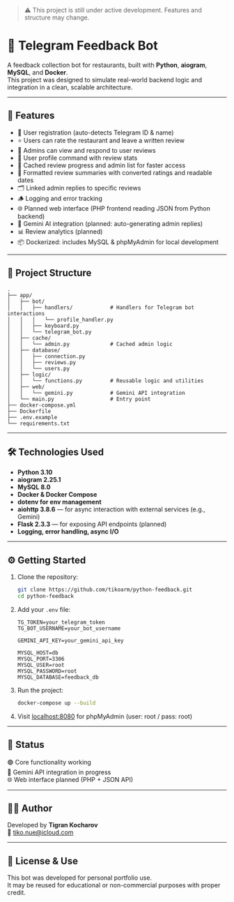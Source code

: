 > ⚠️ This project is still under active development. Features and structure may change.
# 📝 Telegram Feedback Bot

A feedback collection bot for restaurants, built with **Python**, **aiogram**, **MySQL**, and **Docker**.  
This project was designed to simulate real-world backend logic and integration in a clean, scalable architecture.

---

## 🚀 Features

- 🔐 User registration (auto-detects Telegram ID & name)
- ⭐️ Users can rate the restaurant and leave a written review
- 👮 Admins can view and respond to user reviews
- 🧾 User profile command with review stats
- 🧠 Cached review progress and admin list for faster access
- 🧠 Formatted review summaries with converted ratings and readable dates
- 🗂️ Linked admin replies to specific reviews
- 🪵 Logging and error tracking
- 🌐 Planned web interface (PHP frontend reading JSON from Python backend)
- 🤖 Gemini AI integration (planned: auto-generating admin replies)
- 📊 Review analytics (planned)
- 📦 Dockerized: includes MySQL & phpMyAdmin for local development

---

## 📂 Project Structure

```
.
├── app/
│   ├── bot/
│   │   ├── handlers/            # Handlers for Telegram bot interactions
│   │   │   └── profile_handler.py
│   │   ├── keyboard.py
│   │   └── telegram_bot.py
│   ├── cache/
│   │   └── admin.py             # Cached admin logic
│   ├── database/
│   │   ├── connection.py
│   │   ├── reviews.py
│   │   └── users.py
│   ├── logic/
│   │   └── functions.py         # Reusable logic and utilities
│   ├── web/
│   │   └── gemini.py            # Gemini API integration
│   └── main.py                  # Entry point
├── docker-compose.yml
├── Dockerfile
├── .env.example
└── requirements.txt
```

---

## 🛠️ Technologies Used

- **Python 3.10**
- **aiogram 2.25.1**
- **MySQL 8.0**
- **Docker & Docker Compose**
- **dotenv for env management**
- **aiohttp 3.8.6** — for async interaction with external services (e.g., Gemini)
- **Flask 2.3.3** — for exposing API endpoints (planned)
- **Logging, error handling, async I/O**

---

## ⚙️ Getting Started

1. Clone the repository:
   ```bash
   git clone https://github.com/tikoarm/python-feedback.git
   cd python-feedback
   ```

2. Add your `.env` file:
   ```
   TG_TOKEN=your_telegram_token
   TG_BOT_USERNAME=your_bot_username

   GEMINI_API_KEY=your_gemini_api_key

   MYSQL_HOST=db
   MYSQL_PORT=3306
   MYSQL_USER=root
   MYSQL_PASSWORD=root
   MYSQL_DATABASE=feedback_db
   ```

3. Run the project:
   ```bash
   docker-compose up --build
   ```

4. Visit [localhost:8080](http://localhost:8080) for phpMyAdmin (user: root / pass: root)

---

## 📌 Status

🟢 Core functionality working  
🔄 Gemini API integration in progress  
🌐 Web interface planned (PHP + JSON API)

---

## 👨‍💻 Author

Developed by **Tigran Kocharov**  
📧 tiko.nue@icloud.com

---

## 📄 License & Use

This bot was developed for personal portfolio use.  
It may be reused for educational or non-commercial purposes with proper credit.